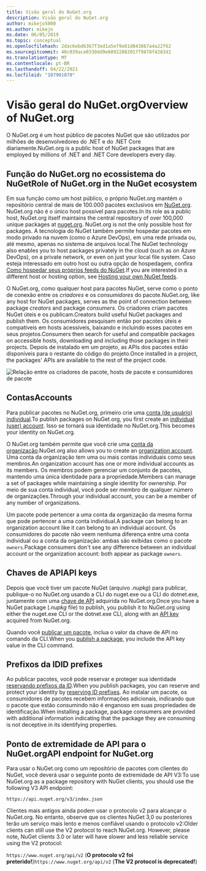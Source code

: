 ```yaml
---
title: Visão geral do NuGet.org
description: Visão geral do NuGet.org
author: mikejo5000
ms.author: mikejo
ms.date: 06/05/2019
ms.topic: conceptual
ms.openlocfilehash: 2dac6ebd6367f3ed1a5ef9e81d843867a4a22f62
ms.sourcegitcommit: 40c039ace0330dd9e68922882017f9878f4283d1
ms.translationtype: MT
ms.contentlocale: pt-BR
ms.lasthandoff: 04/22/2021
ms.locfileid: "107901870"
---
```

# <a name="overview-of-nugetorg"></a><span data-ttu-id="24b0a-103">Visão geral do NuGet.org</span><span class="sxs-lookup"><span data-stu-id="24b0a-103">Overview of NuGet.org</span></span>

<span data-ttu-id="24b0a-104">O NuGet.org é um host público de pacotes NuGet que são utilizados por milhões de desenvolvedores do .NET e do .NET Core diariamente.</span><span class="sxs-lookup"><span data-stu-id="24b0a-104">NuGet.org is a public host of NuGet packages that are employed by millions of .NET and .NET Core developers every day.</span></span>

## <a name="role-of-nugetorg-in-the-nuget-ecosystem"></a><span data-ttu-id="24b0a-105">Função do NuGet.org no ecossistema do NuGet</span><span class="sxs-lookup"><span data-stu-id="24b0a-105">Role of NuGet.org in the NuGet ecosystem</span></span>

<span data-ttu-id="24b0a-106">Em sua função como um host público, o próprio NuGet.org mantém o repositório central de mais de 100.000 pacotes exclusivos em [NuGet.org](https://www.nuget.org). NuGet.org não é o único host possível para pacotes.</span><span class="sxs-lookup"><span data-stu-id="24b0a-106">In its role as a public host, NuGet.org itself maintains the central repository of over 100,000 unique packages at [nuget.org](https://www.nuget.org). NuGet.org is not the only possible host for packages.</span></span> <span data-ttu-id="24b0a-107">A tecnologia do NuGet também permite hospedar pacotes em modo privado na nuvem (como o Azure DevOps), em uma rede privada ou, até mesmo, apenas no sistema de arquivos local.</span><span class="sxs-lookup"><span data-stu-id="24b0a-107">The NuGet technology also enables you to host packages privately in the cloud (such as on Azure DevOps), on a private network, or even on just your local file system.</span></span> <span data-ttu-id="24b0a-108">Caso esteja interessado em outro host ou outra opção de hospedagem, confira [Como hospedar seus próprios feeds do NuGet](../hosting-packages/overview.md).</span><span class="sxs-lookup"><span data-stu-id="24b0a-108">If you are interested in a different host or hosting option, see [Hosting your own NuGet feeds](../hosting-packages/overview.md).</span></span>

<span data-ttu-id="24b0a-109">O NuGet.org, como qualquer host para pacotes NuGet, serve como o ponto de conexão entre os *criadores* e os *consumidores* do pacote.</span><span class="sxs-lookup"><span data-stu-id="24b0a-109">NuGet.org, like any host for NuGet packages, serves as the point of connection between package *creators* and package *consumers*.</span></span> <span data-ttu-id="24b0a-110">Os criadores criam pacotes NuGet úteis e os publicam.</span><span class="sxs-lookup"><span data-stu-id="24b0a-110">Creators build useful NuGet packages and publish them.</span></span> <span data-ttu-id="24b0a-111">Os consumidores pesquisam então por pacotes úteis e compatíveis em hosts acessíveis, baixando e incluindo esses pacotes em seus projetos.</span><span class="sxs-lookup"><span data-stu-id="24b0a-111">Consumers then search for useful and compatible packages on accessible hosts, downloading and including those packages in their projects.</span></span> <span data-ttu-id="24b0a-112">Depois de instalado em um projeto, as APIs dos pacotes estão disponíveis para o restante do código do projeto.</span><span class="sxs-lookup"><span data-stu-id="24b0a-112">Once installed in a project, the packages' APIs are available to the rest of the project code.</span></span>

![Relação entre os criadores de pacote, hosts de pacote e consumidores de pacote](media/nuget-roles.png)

## <a name="accounts"></a><span data-ttu-id="24b0a-114">Contas</span><span class="sxs-lookup"><span data-stu-id="24b0a-114">Accounts</span></span>

<span data-ttu-id="24b0a-115">Para publicar pacotes no NuGet.org, primeiro crie uma [conta (de usuário) individual](individual-accounts.md).</span><span class="sxs-lookup"><span data-stu-id="24b0a-115">To publish packages on NuGet.org, you first create an [individual (user) account](individual-accounts.md).</span></span> <span data-ttu-id="24b0a-116">Isso se tornará sua identidade no NuGet.org.</span><span class="sxs-lookup"><span data-stu-id="24b0a-116">This becomes your identity on NuGet.org.</span></span>

<span data-ttu-id="24b0a-117">O NuGet.org também permite que você crie uma [conta da organização](organizations-on-nuget-org.md).</span><span class="sxs-lookup"><span data-stu-id="24b0a-117">NuGet.org also allows you to create an [organization account](organizations-on-nuget-org.md).</span></span> <span data-ttu-id="24b0a-118">Uma conta da organização tem uma ou mais contas individuais como seus membros.</span><span class="sxs-lookup"><span data-stu-id="24b0a-118">An organization account has one or more individual accounts as its members.</span></span> <span data-ttu-id="24b0a-119">Os membros podem gerenciar um conjunto de pacotes, mantendo uma única identidade para a propriedade.</span><span class="sxs-lookup"><span data-stu-id="24b0a-119">Members can manage a set of packages while maintaining a single identity for ownership.</span></span> <span data-ttu-id="24b0a-120">Por meio de sua conta individual, você pode ser membro de qualquer número de organizações.</span><span class="sxs-lookup"><span data-stu-id="24b0a-120">Through your individual account, you can be a member of any number of organizations.</span></span>

<span data-ttu-id="24b0a-121">Um pacote pode pertencer a uma conta da organização da mesma forma que pode pertencer a uma conta individual.</span><span class="sxs-lookup"><span data-stu-id="24b0a-121">A package can belong to an organization account like it can belong to an individual account.</span></span> <span data-ttu-id="24b0a-122">Os consumidores do pacote não veem nenhuma diferença entre uma conta individual ou a conta da organização: ambas são exibidas como o pacote `owners`.</span><span class="sxs-lookup"><span data-stu-id="24b0a-122">Package consumers don't see any difference between an individual account or the organization account: both appear as package `owners`.</span></span>

## <a name="api-keys"></a><span data-ttu-id="24b0a-123">Chaves de API</span><span class="sxs-lookup"><span data-stu-id="24b0a-123">API keys</span></span>

<span data-ttu-id="24b0a-124">Depois que você tiver um pacote NuGet (arquivo *.nupkg*) para publicar, publique-o no NuGet.org usando a CLI do nuget.exe ou a CLI do dotnet.exe, juntamente com uma [chave de API](scoped-api-keys.md) adquirida no NuGet.org.</span><span class="sxs-lookup"><span data-stu-id="24b0a-124">Once you have a NuGet package (*.nupkg* file) to publish, you publish it to NuGet.org using either the nuget.exe CLI or the dotnet.exe CLI, along with an [API key](scoped-api-keys.md) acquired from NuGet.org.</span></span>

<span data-ttu-id="24b0a-125">Quando você [publicar um pacote](../create-packages/creating-a-package.md), inclua o valor da chave de API no comando da CLI.</span><span class="sxs-lookup"><span data-stu-id="24b0a-125">When you [publish a package](../create-packages/creating-a-package.md), you include the API key value in the CLI command.</span></span>

## <a name="id-prefixes"></a><span data-ttu-id="24b0a-126">Prefixos da ID</span><span class="sxs-lookup"><span data-stu-id="24b0a-126">ID prefixes</span></span>

<span data-ttu-id="24b0a-127">Ao publicar pacotes, você pode reservar e proteger sua identidade [reservando prefixos da ID](id-prefix-reservation.md).</span><span class="sxs-lookup"><span data-stu-id="24b0a-127">When you publish packages, you can reserve and protect your identity by [reserving ID prefixes](id-prefix-reservation.md).</span></span> <span data-ttu-id="24b0a-128">Ao instalar um pacote, os consumidores de pacotes recebem informações adicionais, indicando que o pacote que estão consumindo não é enganoso em suas propriedades de identificação.</span><span class="sxs-lookup"><span data-stu-id="24b0a-128">When installing a package, package consumers are provided with additional information indicating that the package they are consuming is not deceptive in its identifying properties.</span></span>

## <a name="api-endpoint-for-nugetorg"></a><span data-ttu-id="24b0a-129">Ponto de extremidade de API para o NuGet.org</span><span class="sxs-lookup"><span data-stu-id="24b0a-129">API endpoint for NuGet.org</span></span>

<span data-ttu-id="24b0a-130">Para usar o NuGet.org como um repositório de pacotes com clientes do NuGet, você deverá usar o seguinte ponto de extremidade de API V3:</span><span class="sxs-lookup"><span data-stu-id="24b0a-130">To use NuGet.org as a package repository with NuGet clients, you should use the following V3 API endpoint:</span></span> 

`https://api.nuget.org/v3/index.json`

<span data-ttu-id="24b0a-131">Clientes mais antigos ainda podem usar o protocolo v2 para alcançar o NuGet.org. No entanto, observe que os clientes NuGet 3,0 ou posteriores terão um serviço mais lento e menos confiável usando o protocolo v2:</span><span class="sxs-lookup"><span data-stu-id="24b0a-131">Older clients can still use the V2 protocol to reach NuGet.org. However, please note, NuGet clients 3.0 or later will have slower and less reliable service using the V2 protocol:</span></span>

<span data-ttu-id="24b0a-132">`https://www.nuget.org/api/v2` (**O protocolo v2 foi preterido!**)</span><span class="sxs-lookup"><span data-stu-id="24b0a-132">`https://www.nuget.org/api/v2` (**The V2 protocol is deprecated!**)</span></span>
